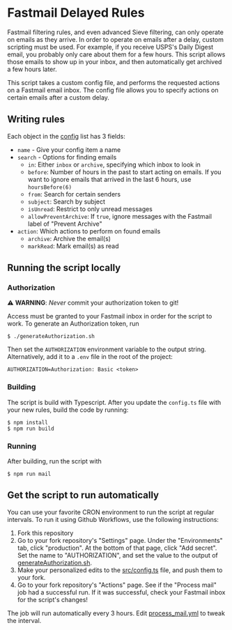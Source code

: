 # Fastmail Delayed Rules

Fastmail filtering rules, and even advanced Sieve filtering, can only operate on emails as they arrive. In order to operate on emails after a delay, custom scripting must be used. For example, if you receive USPS's Daily Digest email, you probably only care about them for a few hours. This script allows those emails to show up in your inbox, and then automatically get archived a few hours later.

This script takes a custom config file, and performs the requested actions on a Fastmail email inbox. The config file allows you to specify actions on certain emails after a custom delay.

## Writing rules

Each object in the [config](./src/config.ts) list has 3 fields:

* `name` - Give your config item a name
* `search` - Options for finding emails
  * `in`: Either `inbox` or `archive`, specifying which inbox to look in
  * `before`: Number of hours in the past to start acting on emails. If you want to ignore emails that arrived in the last 6 hours, use `hoursBefore(6)`
  * `from`: Search for certain senders
  * `subject`: Search by subject
  * `isUnread`: Restrict to only unread messages
  * `allowPreventArchive`: If `true`, ignore messages with the Fastmail label of "Prevent Archive"
* `action`: Which actions to perform on found emails
  * `archive`: Archive the email(s)
  * `markRead`: Mark email(s) as read

## Running the script locally

### Authorization

⚠️ **WARNING**: _Never_ commit your authorization token to git!

Access must be granted to your Fastmail inbox in order for the script to work. To generate an Authorization token, run

    $ ./generateAuthorization.sh

Then set the `AUTHORIZATION` environment variable to the output string. Alternatively, add it to a `.env` file in the root of the project:

    AUTHORIZATION=Authorization: Basic <token>

### Building

The script is build with Typescript. After you update the `config.ts` file with your new rules, build the code by running:

    $ npm install
    $ npm run build

### Running

After building, run the script with

    $ npm run mail

## Get the script to run automatically

You can use your favorite CRON environment to run the script at regular intervals. To run it using Github Workflows, use the following instructions:

1. Fork this repository
2. Go to your fork repository's "Settings" page. Under the "Environments" tab, click "production". At the bottom of that page, click "Add secret". Set the name to "AUTHORIZATION", and set the value to the output of [generateAuthorization.sh](./generateAuthorization.sh).
3. Make your personalized edits to the [src/config.ts](./src/config.ts) file, and push them to your fork.
4. Go to your fork repository's "Actions" page. See if the "Process mail" job had a successful run. If it was successful, check your Fastmail inbox for the script's changes!

The job will run automatically every 3 hours. Edit [process_mail.yml](.github/workflows/process_mail.yml) to tweak the interval.
